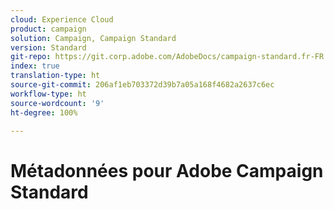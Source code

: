 ```yaml
---
cloud: Experience Cloud
product: campaign
solution: Campaign, Campaign Standard
version: Standard
git-repo: https://git.corp.adobe.com/AdobeDocs/campaign-standard.fr-FR
index: true
translation-type: ht
source-git-commit: 206af1eb703372d39b7a05a168f4682a2637c6ec
workflow-type: ht
source-wordcount: '9'
ht-degree: 100%

---
```



# Métadonnées pour Adobe Campaign Standard
